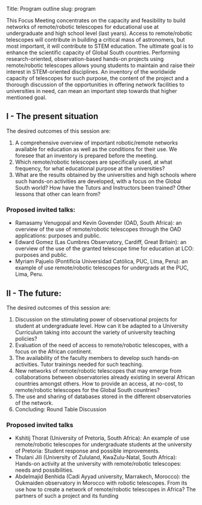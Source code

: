 Title: Program outline
slug: program

This Focus Meeting concentrates on the capacity and feasibility to build networks of
remote/robotic telescopes for educational use at undergraduate and high school level (last
years). Access to remote/robotic telescopes will contribute in building a critical mass of
astronomers, but most important, it will contribute to STEM education.
The ultimate goal is to enhance the scientific capacity of Global South countries. Performing
research-oriented, observation-based hands-on projects using remote/robotic telescopes
allows young students to maintain and raise their interest in STEM-oriented disciplines.
An inventory of the worldwide capacity of telescopes for such purpose, the content of the
project and a thorough discussion of the opportunities in offering network facilities to
universities in need, can mean an important step towards that higher mentioned goal.

## I - The present situation
The desired outcomes of this session are:

1. A comprehensive overview of important robotic/remote networks available for education as
well as the conditions for their use. We foresee that an inventory is prepared before the
meeting.
2. Which remote/robotic telescopes are specifically used, at what frequency, for what
educational purpose at the universities?
3. What are the results obtained by the universities and high schools where such hands-on
activities are developed, with a focus on the Global South world? How have the Tutors and
Instructors been trained? Other lessons that other can learn from?

### Proposed invited talks:

- Ramasamy Venugopal and Kevin Govender (OAD, South Africa): an overview of the use of
remote/robotic telescopes through the OAD applications: purposes and public.
- Edward Gomez (Las Cumbres Observatory, Cardiff, Great Britain): an overview of the use
of the granted telescope time for education at LCO: purposes and public.
- Myriam Pajuelo (Pontificia Universidad Católica, PUC, Lima, Peru): an example of use
remote/robotic telescopes for undergrads at the PUC, Lima, Peru.

## II - The future:
The desired outcomes of this session are:

1. Discussion on the stimulating power of observational projects for student at undergraduate
level. How can it be adapted to a University Curriculum taking into account the variety of
university teaching policies?
2. Evaluation of the need of access to remote/robotic telescopes, with a focus on the African
continent.
3. The availability of the faculty members to develop such hands-on activities. Tutor trainings
needed for such teaching.
4. New networks of remote/robotic telescopes that may emerge from collaborations between
observatories already existing in several African countries amongst others. How to provide an
access, at no-cost, to remote/robotic telescopes for the Global South countries?
5. The use and sharing of databases stored in the different observatories of the network.
6. Concluding: Round Table Discussion

### Proposed invited talks

- Kshitij Thorat (University of Pretoria, South Africa): An example of use remote/robotic
telescopes for undergraduate students at the university of Pretoria: Student response and
possible improvements.
- Thulani Jili (University of Zululand, KwaZulu-Natal, South Africa): Hands-on activity at the
university with remote/robotic telescopes: needs and possibilities.
- Abdelmajid Benhida (Cadi Ayyad university, Marrakech, Morocco): the Oukmaiden
observatory in Morocco with robotic telescopes. From its use how to create a network of
remote/robotic telescopes in Africa? The partners of such a project and its funding